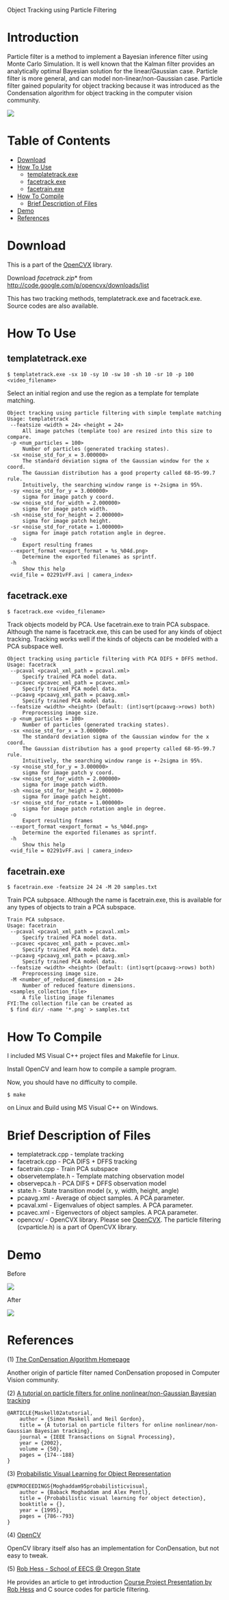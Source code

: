 Object Tracking using Particle Filtering

# Introduction

Particle filter is a method to implement a Bayesian inference filter using Monte Carlo Simulation. It is well known that the Kalman filter provides an analytically optimal Bayesian solution for the linear/Gaussian case. Particle filter is more general, and can model non-linear/non-Gaussian case. Particle filter gained popularity for object tracking  because it was introduced as the Condensation algorithm for object tracking in the computer vision community. 

[![](http://img.youtube.com/vi/xkSphkpA2Ps/0.jpg)](https://www.youtube.com/watch?v=xkSphkpA2Ps)

# Table of Contents

   * [Download](#download)
   * [How To Use](#how-to-use)
     * [templatetrack.exe](#templatetrackexe)
     * [facetrack.exe](#facetrackexe)
     * [facetrain.exe](#facetrainexe)
   * [How To Compile](#how-to-compile)
     * [Brief Description of Files](#brief-description-of-files)
   * [Demo](#demo)
   * [References](#references)

# Download

This is a part of the [OpenCVX](https://github.com/sonots/opencvx) library. 

Download **facetrack*.zip** from http://code.google.com/p/opencvx/downloads/list

This has two tracking methods, templatetrack.exe and facetrack.exe. Source codes are also available.

# How To Use

## templatetrack.exe

```
$ templatetrack.exe -sx 10 -sy 10 -sw 10 -sh 10 -sr 10 -p 100 <video_filename>
```

Select an initial region and use the region as a template for template matching.

```
Object tracking using particle filtering with simple template matching
Usage: templatetrack
 --featsize <width = 24> <height = 24>
     All image patches (template too) are resized into this size to compare.
 -p <num_particles = 100>
     Number of particles (generated tracking states).
 -sx <noise_std_for_x = 3.000000>
     The standard deviation sigma of the Gaussian window for the x coord.
     The Gaussian distribution has a good property called 68-95-99.7 rule.
     Intuitively, the searching window range is +-2sigma in 95%.
 -sy <noise_std_for_y = 3.000000>
     sigma for image patch y coord.
 -sw <noise_std_for_width = 2.000000>
     sigma for image patch width.
 -sh <noise_std_for_height = 2.000000>
     sigma for image patch height.
 -sr <noise_std_for_rotate = 1.000000>
     sigma for image patch rotation angle in degree.
 -o
     Export resulting frames
 --export_format <export_format = %s_%04d.png>
     Determine the exported filenames as sprintf.
 -h
     Show this help
 <vid_file = 02291vFF.avi | camera_index>
```

## facetrack.exe

```
$ facetrack.exe <video_filename>
```

Track objects modeld by PCA. Use facetrain.exe to train PCA subspace. Although the name is facetrack.exe, this can be used for any kinds of object tracking. Tracking works well if the kinds of objects can be modeled with a PCA subspace well.

```
Object tracking using particle filtering with PCA DIFS + DFFS method.
Usage: facetrack
 --pcaval <pcaval_xml_path = pcaval.xml>
     Specify trained PCA model data.
 --pcavec <pcavec_xml_path = pcavec.xml>
     Specify trained PCA model data.
 --pcaavg <pcaavg_xml_path = pcaavg.xml>
     Specify trained PCA model data.
 --featsize <width> <height> (Default: (int)sqrt(pcaavg->rows) both)
     Preprocessing image size.
 -p <num_particles = 100>
     Number of particles (generated tracking states).
 -sx <noise_std_for_x = 3.000000>
     The standard deviation sigma of the Gaussian window for the x coord.
     The Gaussian distribution has a good property called 68-95-99.7 rule.
     Intuitively, the searching window range is +-2sigma in 95%.
 -sy <noise_std_for_y = 3.000000>
     sigma for image patch y coord.
 -sw <noise_std_for_width = 2.000000>
     sigma for image patch width.
 -sh <noise_std_for_height = 2.000000>
     sigma for image patch height.
 -sr <noise_std_for_rotate = 1.000000>
     sigma for image patch rotation angle in degree.
 -o
     Export resulting frames
 --export_format <export_format = %s_%04d.png>
     Determine the exported filenames as sprintf.
 -h
     Show this help
 <vid_file = 02291vFF.avi | camera_index>
```


## facetrain.exe

```
$ facetrain.exe -featsize 24 24 -M 20 samples.txt
```

Train PCA subpsace. Although the name is facetrain.exe, this is available for any types of objects to train a PCA subspace. 

```
Train PCA subpsace.
Usage: facetrain
 --pcaval <pcaval_xml_path = pcaval.xml>
     Specify trained PCA model data.
 --pcavec <pcavec_xml_path = pcavec.xml>
     Specify trained PCA model data.
 --pcaavg <pcaavg_xml_path = pcaavg.xml>
     Specify trained PCA model data.
 --featsize <width> <height> (Default: (int)sqrt(pcaavg->rows) both)
     Preprocessing image size.
 -M <number_of_reduced_dimension = 24>
     Number of reduced feature dimensions.
 <samples_collection_file>
     A file listing image filenames
FYI:The collection file can be created as
 $ find dir/ -name '*.png' > samples.txt
```

# How To Compile

I included MS Visual C++ project files and Makefile for Linux.

Install OpenCV and learn how to compile a sample program.

Now, you should have no difficulty to compile.

```
$ make 
```

on Linux and Build using MS Visual C++ on Windows.

# Brief Description of Files

  * templatetrack.cpp - template tracking
  * facetrack.cpp - PCA DIFS + DFFS tracking
  * facetrain.cpp - Train PCA subspace
  * observetemplate.h - Template matching observation model
  * observepca.h - PCA DIFS + DFFS observation model
  * state.h - State transition model (x, y, width, height, angle)
  * pcaavg.xml - Average of object samples. A PCA parameter.
  * pcaval.xml - Eigenvalues of object samples. A PCA parameter.
  * pcavec.xml - Eigenvectors of object samples. A PCA parameter.
  * opencvx/ - OpenCVX library. Please see [OpenCVX](https://github.com/sonots/opencvx). The particle filtering (cvparticle.h) is a part of OpenCVX library. 

# Demo

Before

[![](http://img.youtube.com/vi/krA8gI6oMUo/0.jpg)](http://www.youtube.com/watch?v=krA8gI6oMUo)

After

[![](http://img.youtube.com/vi/xkSphkpA2Ps/0.jpg)](http://www.youtube.com/watch?v=xkSphkpA2Ps)

# References

(1) [The ConDensation Algorithm Homepage](http://www.robots.ox.ac.uk/~misard/condensation.html)

Another origin of particle filter named ConDensation proposed in Computer Vision community. 

(2) [A tutorial on particle filters for online nonlinear/non-Gaussian Bayesian tracking](http://citeseerx.ist.psu.edu/viewdoc/summary?doi=10.1.1.16.4200)

```
@ARTICLE{Maskell02atutorial,
    author = {Simon Maskell and Neil Gordon},
    title = {A tutorial on particle filters for online nonlinear/non-Gaussian Bayesian tracking},
    journal = {IEEE Transactions on Signal Processing},
    year = {2002},
    volume = {50},
    pages = {174--188}
}
```

(3) [Probabilistic Visual Learning for Object Representation](http://citeseerx.ist.psu.edu/viewdoc/summary?doi=10.1.1.53.869)

```
@INPROCEEDINGS{Moghaddam95probabilisticvisual,
    author = {Baback Moghaddam and Alex Pentl},
    title = {Probabilistic visual learning for object detection},
    booktitle = {},
    year = {1995},
    pages = {786--793}
}
```

(4) [OpenCV](http://sourceforge.net/projects/opencvlibrary)

OpenCV library itself also has an implementation for ConDensation, but not easy to tweak.

(5) [Rob Hess - School of EECS @ Oregon State](http://web.engr.oregonstate.edu/~hess)

He provides an article to get introduction [Course Project Presentation by Rob Hess](http://web.engr.oregonstate.edu/~hess/downloads/track.pdf) and C source codes for particle filtering.
